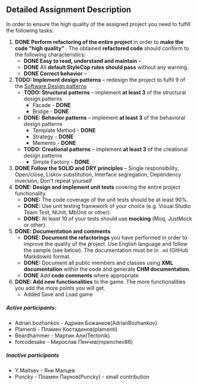 Detailed Assignment Description
-------------------------------
In order to ensure the high quality of the assigned project you need to fulfill the following tasks:

1.  **DONE Perform refactoring of the entire project**  in order to **make the code “high quality”** . The obtained **refactored code** should conform to the following characteristics:
    -   **DONE Easy to read, understand and maintain** –
    -   **DONE** All **default StyleCop rules should pass** without any warning.
    -   **DONE Correct behavior** –
2.  **TODO: Implement design patterns** – redesign the project to fulfil 9 of the [Software Design patterns](http://en.wikipedia.org/wiki/Software_design_pattern)
    -   **TODO: Structural patterns** – implement **at least 3** of the structural design patterns
    	* Facade - **DONE**
    	* Bridge - **DONE**
    -   **DONE: Behavior patterns** – implement **at least 3** of the behavioral design patterns
        * Template Method - **DONE**
        * Strategy - **DONE**
        * Memento - **DONE**
    -   **TODO: Creational patterns** – implement **at least 3** of the creational design patterns
        * Simple Factory - **DONE**
3.  **DONE Follow the SOLID and DRY principles** – Single responsibility, Open/close, Liskov substitution, Interface segregation, Dependency inversion, Don't repeat yourself
4.  **DONE: Design and implement unit tests** covering the entire project functionality.
	-	**DONE:** The code coverage of the unit tests should be at least 90%.
	-	**DONE:** Use unit testing framework of your choice (e.g. Visual Studio Team Test, NUnit, MbUnit or other).
    -   **DONE:** At least 10 of your tests should use **mocking** (Moq, JustMock or other).
5.  **DONE: Documentation and comments**
    -   **DONE: Document the refactorings** you have performed in order to improve the quality of the project. Use English language and follow the sample (see below). The documentation must be in `.md` (GitHub Markdown) format.
    -   **DONE:** Document all public members and classes using **XML documentation** within the code and generate **CHM documentation**.
    -   **DONE** Add **code comments** where appropriate
6.	**DONE: Add new functionalities** to the game. The more functionalities you add the more points you will get.
	-	Added Save and Load game


##### Active participants:
- Adrian.bozhankov - Адриан Божанков(AdrianBozhankov)
- Plamenti - Пламен Костадинов(plamenti)
- Beardhammer - Мартин Али(Tectonik)
- forcodesake - Мирослав Пенчев(mpenchev86)

##### Inactive participants
- Y.Maltsev - Яни Малцев
- Puncky - Пламен Паунов(Puncky) - small contribution
